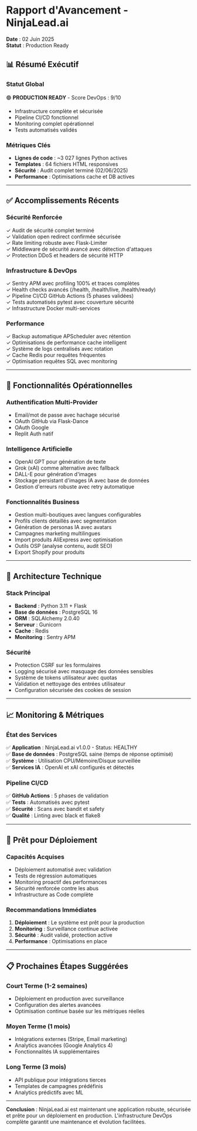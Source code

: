 # Rapport d'Avancement - NinjaLead.ai
**Date** : 02 Juin 2025  
**Statut** : Production Ready

## 📊 Résumé Exécutif

### Statut Global
🟢 **PRODUCTION READY** - Score DevOps : 9/10
- Infrastructure complète et sécurisée
- Pipeline CI/CD fonctionnel
- Monitoring complet opérationnel
- Tests automatisés validés

### Métriques Clés
- **Lignes de code** : ~3 027 lignes Python actives
- **Templates** : 64 fichiers HTML responsives
- **Sécurité** : Audit complet terminé (02/06/2025)
- **Performance** : Optimisations cache et DB actives

---

## ✅ Accomplissements Récents

### Sécurité Renforcée
✓ Audit de sécurité complet terminé  
✓ Validation open redirect confirmée sécurisée  
✓ Rate limiting robuste avec Flask-Limiter  
✓ Middleware de sécurité avancé avec détection d'attaques  
✓ Protection DDoS et headers de sécurité HTTP  

### Infrastructure & DevOps
✓ Sentry APM avec profiling 100% et traces complètes  
✓ Health checks avancés (/health, /health/live, /health/ready)  
✓ Pipeline CI/CD GitHub Actions (5 phases validées)  
✓ Tests automatisés pytest avec couverture sécurité  
✓ Infrastructure Docker multi-services  

### Performance
✓ Backup automatique APScheduler avec rétention  
✓ Optimisations de performance cache intelligent  
✓ Système de logs centralisés avec rotation  
✓ Cache Redis pour requêtes fréquentes  
✓ Optimisation requêtes SQL avec monitoring  

---

## 🎯 Fonctionnalités Opérationnelles

### Authentification Multi-Provider
- Email/mot de passe avec hachage sécurisé
- OAuth GitHub via Flask-Dance
- OAuth Google
- Replit Auth natif

### Intelligence Artificielle
- OpenAI GPT pour génération de texte
- Grok (xAI) comme alternative avec fallback
- DALL-E pour génération d'images
- Stockage persistant d'images IA avec base de données
- Gestion d'erreurs robuste avec retry automatique

### Fonctionnalités Business
- Gestion multi-boutiques avec langues configurables
- Profils clients détaillés avec segmentation
- Génération de personas IA avec avatars
- Campagnes marketing multilingues
- Import produits AliExpress avec optimisation
- Outils OSP (analyse contenu, audit SEO)
- Export Shopify pour produits

---

## 🔧 Architecture Technique

### Stack Principal
- **Backend** : Python 3.11 + Flask
- **Base de données** : PostgreSQL 16
- **ORM** : SQLAlchemy 2.0.40
- **Serveur** : Gunicorn
- **Cache** : Redis
- **Monitoring** : Sentry APM

### Sécurité
- Protection CSRF sur les formulaires
- Logging sécurisé avec masquage des données sensibles
- Système de tokens utilisateur avec quotas
- Validation et nettoyage des entrées utilisateur
- Configuration sécurisée des cookies de session

---

## 📈 Monitoring & Métriques

### État des Services
✅ **Application** : NinjaLead.ai v1.0.0 - Status: HEALTHY  
✅ **Base de données** : PostgreSQL saine (temps de réponse optimisé)  
✅ **Système** : Utilisation CPU/Mémoire/Disque surveillée  
✅ **Services IA** : OpenAI et xAI configurés et détectés  

### Pipeline CI/CD
✅ **GitHub Actions** : 5 phases de validation  
✅ **Tests** : Automatisés avec pytest  
✅ **Sécurité** : Scans avec bandit et safety  
✅ **Qualité** : Linting avec black et flake8  

---

## 🚀 Prêt pour Déploiement

### Capacités Acquises
- Déploiement automatisé avec validation
- Tests de régression automatiques
- Monitoring proactif des performances
- Sécurité renforcée contre les abus
- Infrastructure as Code complète

### Recommandations Immédiates
1. **Déploiement** : Le système est prêt pour la production
2. **Monitoring** : Surveillance continue activée
3. **Sécurité** : Audit validé, protection active
4. **Performance** : Optimisations en place

---

## 📋 Prochaines Étapes Suggérées

### Court Terme (1-2 semaines)
- Déploiement en production avec surveillance
- Configuration des alertes avancées
- Optimisation continue basée sur les métriques réelles

### Moyen Terme (1 mois)
- Intégrations externes (Stripe, Email marketing)
- Analytics avancées (Google Analytics 4)
- Fonctionnalités IA supplémentaires

### Long Terme (3 mois)
- API publique pour intégrations tierces
- Templates de campagnes prédéfinis
- Analytics prédictifs avec ML

---

**Conclusion** : NinjaLead.ai est maintenant une application robuste, sécurisée et prête pour un déploiement en production. L'infrastructure DevOps complète garantit une maintenance et évolution facilitées.